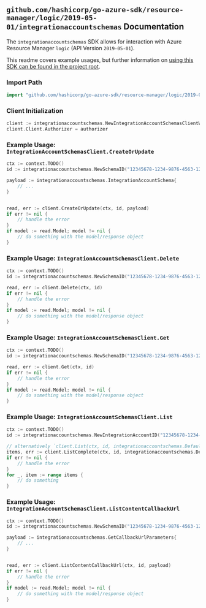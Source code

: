 
## `github.com/hashicorp/go-azure-sdk/resource-manager/logic/2019-05-01/integrationaccountschemas` Documentation

The `integrationaccountschemas` SDK allows for interaction with Azure Resource Manager `logic` (API Version `2019-05-01`).

This readme covers example usages, but further information on [using this SDK can be found in the project root](https://github.com/hashicorp/go-azure-sdk/tree/main/docs).

### Import Path

```go
import "github.com/hashicorp/go-azure-sdk/resource-manager/logic/2019-05-01/integrationaccountschemas"
```


### Client Initialization

```go
client := integrationaccountschemas.NewIntegrationAccountSchemasClientWithBaseURI("https://management.azure.com")
client.Client.Authorizer = authorizer
```


### Example Usage: `IntegrationAccountSchemasClient.CreateOrUpdate`

```go
ctx := context.TODO()
id := integrationaccountschemas.NewSchemaID("12345678-1234-9876-4563-123456789012", "example-resource-group", "integrationAccountValue", "schemaValue")

payload := integrationaccountschemas.IntegrationAccountSchema{
	// ...
}


read, err := client.CreateOrUpdate(ctx, id, payload)
if err != nil {
	// handle the error
}
if model := read.Model; model != nil {
	// do something with the model/response object
}
```


### Example Usage: `IntegrationAccountSchemasClient.Delete`

```go
ctx := context.TODO()
id := integrationaccountschemas.NewSchemaID("12345678-1234-9876-4563-123456789012", "example-resource-group", "integrationAccountValue", "schemaValue")

read, err := client.Delete(ctx, id)
if err != nil {
	// handle the error
}
if model := read.Model; model != nil {
	// do something with the model/response object
}
```


### Example Usage: `IntegrationAccountSchemasClient.Get`

```go
ctx := context.TODO()
id := integrationaccountschemas.NewSchemaID("12345678-1234-9876-4563-123456789012", "example-resource-group", "integrationAccountValue", "schemaValue")

read, err := client.Get(ctx, id)
if err != nil {
	// handle the error
}
if model := read.Model; model != nil {
	// do something with the model/response object
}
```


### Example Usage: `IntegrationAccountSchemasClient.List`

```go
ctx := context.TODO()
id := integrationaccountschemas.NewIntegrationAccountID("12345678-1234-9876-4563-123456789012", "example-resource-group", "integrationAccountValue")

// alternatively `client.List(ctx, id, integrationaccountschemas.DefaultListOperationOptions())` can be used to do batched pagination
items, err := client.ListComplete(ctx, id, integrationaccountschemas.DefaultListOperationOptions())
if err != nil {
	// handle the error
}
for _, item := range items {
	// do something
}
```


### Example Usage: `IntegrationAccountSchemasClient.ListContentCallbackUrl`

```go
ctx := context.TODO()
id := integrationaccountschemas.NewSchemaID("12345678-1234-9876-4563-123456789012", "example-resource-group", "integrationAccountValue", "schemaValue")

payload := integrationaccountschemas.GetCallbackUrlParameters{
	// ...
}


read, err := client.ListContentCallbackUrl(ctx, id, payload)
if err != nil {
	// handle the error
}
if model := read.Model; model != nil {
	// do something with the model/response object
}
```
